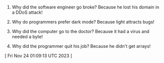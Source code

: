  
1. Why did the software engineer go broke? Because he lost his domain in a DDoS attack!

2. Why do programmers prefer dark mode? Because light attracts bugs!

3. Why did the computer go to the doctor? Because it had a virus and needed a byte!

4. Why did the programmer quit his job? Because he didn't get arrays!
 
[ 
Fri Nov 24 01:09:13 UTC 2023
 ]

